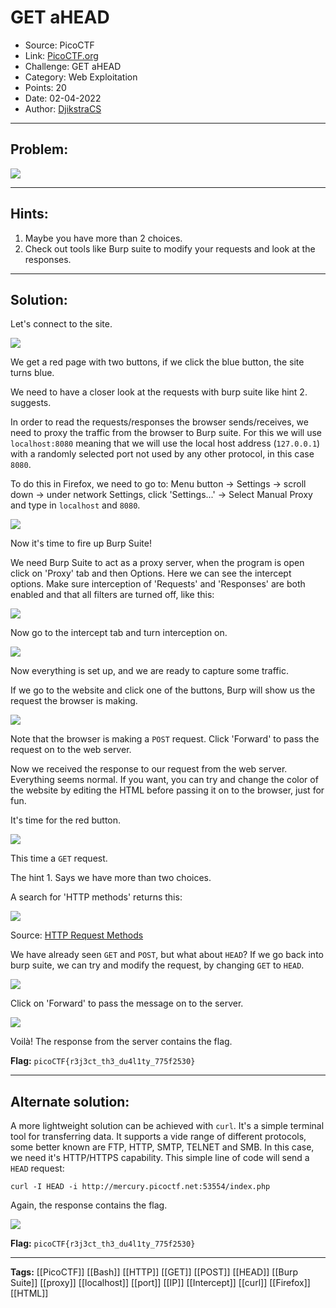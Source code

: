 # GET aHEAD
* Source: PicoCTF
* Link: [PicoCTF.org](https://picoctf.org/)
* Challenge: GET aHEAD
* Category: Web Exploitation
* Points: 20
* Date: 02-04-2022
* Author: [DjikstraCS](https://github.com/DjikstraCS)

---
## Problem:
![](./attachments/Pasted%20image%2020220331010808.png)

---
## Hints:
1. Maybe you have more than 2 choices.
2. Check out tools like Burp suite to modify your requests and look at the responses.

---
## Solution:
Let's connect to the site.

![](./attachments/Pasted%20image%2020220402180116.png)

We get a red page with two buttons, if we click the blue button, the site turns blue.

We need to have a closer look at the requests with burp suite like hint 2. suggests.

In order to read the requests/responses the browser sends/receives, we need to proxy the traffic from the browser to Burp suite. For this we will use `localhost:8080` meaning that we will use the local host address (`127.0.0.1`) with a randomly selected port not used by any other protocol, in this case `8080`.

To do this in Firefox, we need to go to: 
Menu button -> Settings -> scroll down -> under network Settings, click 'Settings...' -> Select Manual Proxy and type in `localhost` and `8080`.

![](./attachments/Pasted%20image%2020220402181944.png)

Now it's time to fire up Burp Suite!

We need Burp Suite to act as a proxy server, when the program is open click on 'Proxy' tab and then Options.
Here we can see the intercept options. Make sure interception of 'Requests' and 'Responses' are both enabled and that all filters are turned off, like this:

![](./attachments/Pasted%20image%2020220402182211.png)

Now go to the intercept tab and turn interception on.

![](./attachments/Pasted%20image%2020220402184509.png)

Now everything is set up, and we are ready to capture some traffic.

If we go to the website and click one of the buttons, Burp will show us the request the browser is making.

![](./attachments/Pasted%20image%2020220402184700.png)

Note that the browser is making a `POST` request. Click 'Forward' to pass the request on to the web server.

Now we received the response to our request from the web server. Everything seems normal. If you want, you can try and change the color of the website by editing the HTML before passing it on to the browser, just for fun.

It's time for the red button.

![](./attachments/Pasted%20image%2020220402185324.png)

This time a `GET` request.

The hint 1. Says we have more than two choices. 

A search for 'HTTP methods' returns this:

![](./attachments/Pasted%20image%2020220402185754.png)

Source: [HTTP Request Methods](https://developer.mozilla.org/en-US/docs/Web/HTTP/Methods)

We have already seen `GET` and `POST`, but what about `HEAD`? If we go back into burp suite, we can try and modify the request, by changing `GET` to `HEAD`.

![](./attachments/Pasted%20image%2020220402190256.png)

Click on 'Forward' to pass the message on to the server.

![](./attachments/Pasted%20image%2020220402190731.png)

Voilà! The response from the server contains the flag.


**Flag:** `picoCTF{r3j3ct_th3_du4l1ty_775f2530}`

---
## Alternate solution:
A more lightweight solution can be achieved with `curl`. It's a simple terminal tool for transferring data. It supports a vide range of different protocols, some better known are FTP, HTTP, SMTP, TELNET and SMB. In this case, we need it's HTTP/HTTPS capability. This simple line of code will send a `HEAD` request:

`curl -I HEAD -i http://mercury.picoctf.net:53554/index.php`

Again, the response contains the flag.

![](./attachments/Pasted%20image%2020220402192406.png)

**Flag:** `picoCTF{r3j3ct_th3_du4l1ty_775f2530}`

---
**Tags:** [[PicoCTF]] [[Bash]] [[HTTP]] [[GET]] [[POST]] [[HEAD]] [[Burp Suite]] [[proxy]] [[localhost]] [[port]] [[IP]] [[Intercept]] [[curl]] [[Firefox]] [[HTML]]
